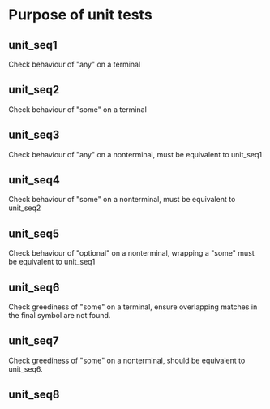 # Purpose of unit tests

## unit_seq1

Check behaviour of "any" on a terminal

## unit_seq2

Check behaviour of "some" on a terminal

## unit_seq3

Check behaviour of "any" on a nonterminal, must be equivalent to unit_seq1

## unit_seq4

Check behaviour of "some" on a nonterminal, must be equivalent to unit_seq2

## unit_seq5

Check behaviour of "optional" on a nonterminal, wrapping a "some" must be equivalent to unit_seq1

## unit_seq6

Check greediness of "some" on a terminal, ensure overlapping matches in the final symbol are not found.

## unit_seq7

Check greediness of "some" on a nonterminal, should be equivalent to unit_seq6.

## unit_seq8

